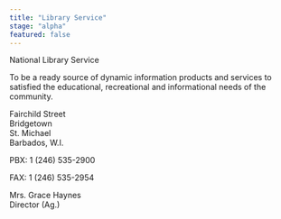 ```yaml
---
title: "Library Service"
stage: "alpha"
featured: false
---
```


National Library Service

To be a ready source of dynamic information products and services to satisfied the educational, recreational and informational needs of the community.

Fairchild Street  
Bridgetown  
St. Michael  
Barbados, W.I.

PBX: 1 (246) 535-2900

FAX: 1 (246) 535-2954 

Mrs. Grace Haynes  
Director (Ag.)